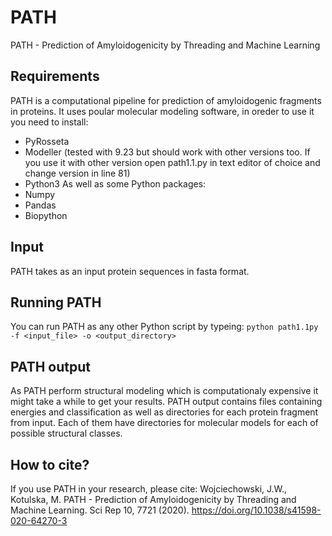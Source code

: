 # PATH
PATH - Prediction of Amyloidogenicity by Threading and Machine Learning
## Requirements
PATH is a computational pipeline for prediction of amyloidogenic fragments in proteins. It uses poular molecular modeling software, in oreder to use it you need to install:
* PyRosseta
* Modeller (tested with 9.23 but should work with other versions too. If you use it with other version open path1.1.py in text editor of choice and change version in line 81)
* Python3
As well as some Python packages:
* Numpy
* Pandas
* Biopython
## Input
PATH takes as an input protein sequences in fasta format.
## Running PATH
You can run PATH as any other Python script by typeing:
`python path1.1py -f <input_file> -o <output_directory>`
## PATH output
As PATH perform structural modeling which is computationaly expensive it might take a while to get your results. PATH output contains files containing energies and classification as well as directories for each protein fragment from input. Each of them have directories for molecular models for each of possible structural classes.
## How to cite?
If you use PATH in your research, please cite:
Wojciechowski, J.W., Kotulska, M. PATH - Prediction of Amyloidogenicity by Threading and Machine Learning. Sci Rep 10, 7721 (2020). https://doi.org/10.1038/s41598-020-64270-3

